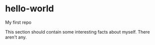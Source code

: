 # hello-world
My first repo

This section should contain some interesting facts about myself. There aren't any.
